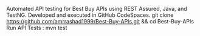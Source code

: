 Automated API testing for Best Buy APIs using REST Assured, Java, and TestNG. Developed and executed in GitHub CodeSpaces.
git clone https://github.com/amrrashad1999/Best-Buy-APIs.git && cd Best-Buy-APIs
Run API Tests : mvn test
